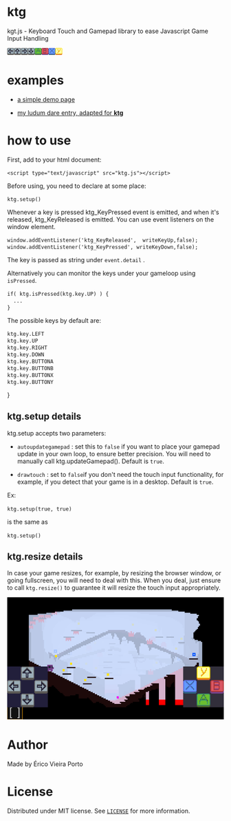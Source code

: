 # ktg
kgt.js - Keyboard Touch and Gamepad library to ease Javascript Game Input Handling

![](buttons.png)

# examples

- [a simple demo page](https://ericoporto.github.io/ktg/)

- [my ludum dare entry, adapted for **ktg**](https://ericoporto.github.io/rocambolli/)

# how to use
First, add to your html document:

    <script type="text/javascript" src="ktg.js"></script>

Before using, you need to declare at some place:

    ktg.setup()

Whenever a key is pressed ktg_KeyPressed event is emitted, and when it's released,
ktg_KeyReleased is emitted. You can use event listeners on the window element.

    window.addEventListener('ktg_KeyReleased',  writeKeyUp,false);
    window.addEventListener('ktg_KeyPressed', writeKeyDown,false);

The key is passed as string under `event.detail` .

Alternatively you can monitor the keys under your gameloop using `isPressed`.

    if( ktg.isPressed(ktg.key.UP) ) {
      ...
    }

The possible keys by default are:

    ktg.key.LEFT
    ktg.key.UP
    ktg.key.RIGHT
    ktg.key.DOWN
    ktg.key.BUTTONA
    ktg.key.BUTTONB
    ktg.key.BUTTONX
    ktg.key.BUTTONY
  }

## ktg.setup details

ktg.setup accepts two parameters:

- `autoupdategamepad` : set this to `false` if you want to place your gamepad
update in your own loop, to ensure better precision. You will need to manually
call ktg.updateGamepad(). Default is `true`.

- `drawtouch` : set to `false`if you don't need the touch input functionality,
for example, if you detect that your game is in a desktop. Default is `true`.

Ex:

`ktg.setup(true, true)`

is the same as

`ktg.setup()`

## ktg.resize details

In case your game resizes, for example, by resizing the browser window, or going
fullscreen, you will need to deal with this. When you deal, just ensure to call
`ktg.resize()` to guarantee it will resize the touch input appropriately.

![](screenshot.png)

# Author

Made by Érico Vieira Porto


# License

Distributed under MIT license. See [`LICENSE`](LICENSE) for more information.
